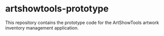 # artshowtools-prototype

This repository contains the prototype code for the ArtShowTools artwork inventory management application.
